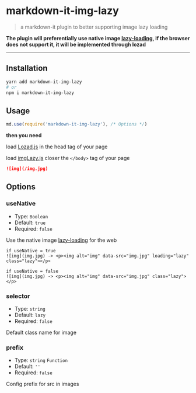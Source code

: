 # markdown-it-img-lazy

> a markdown-it plugin to better supporting image lazy loading

**The plugin will preferentially use native image [lazy-loading](https://caniuse.com/#feat=loading-lazy-attr), if the browser does not support it, it will be implemented through lozad**

---

## Installation

``` sh
yarn add markdown-it-img-lazy
# or
npm i markdown-it-img-lazy
```

## Usage

``` js
md.use(require('markdown-it-img-lazy'), /* Options */)
```
**then you need**

load [Lozad.js](https://github.com/ApoorvSaxena/lozad.js) in the head tag of your page

load [imgLazy.js](https://github.com/tolking/markdown-it-img-lazy/blob/master/imgLazy.js) closer the `</body>` tag of your page

``` md
![img](/img.jpg)
```

## Options

### useNative
- Type: `Boolean`
- Default: `true`
- Required: `false`

Use the native image [lazy-loading](https://caniuse.com/#feat=loading-lazy-attr) for the web

```
if useNative = true
![img](img.jpg) -> <p><img alt="img" data-src="img.jpg" loading="lazy" class="lazy"></p>

if useNative = false
![img](img.jpg) -> <p><img alt="img" data-src="img.jpg" class="lazy"></p>
```

### selector
- Type: `string`
- Default: `lazy`
- Required: `false`

Default class name for image

### prefix
- Type: `string` `Function`
- Default: `''`
- Required: `false`

Config prefix for src in images
